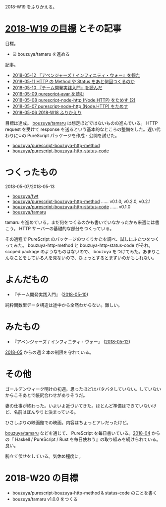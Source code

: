 2018-W19 をふりかえる。

# [2018-W19 の目標][2018-05-06] とその記事

目標。

- ☑ bouzuya/tamaru を進める

記事。

- [2018-05-12 『アベンジャーズ / インフィニティ・ウォー』を観た][2018-05-12]
- [2018-05-11 HTTP の Method や Status をあと何回つくるのか][2018-05-11]
- [2018-05-10 『チーム開発実践入門』を読んだ][2018-05-10]
- [2018-05-09 purescript-avar を読む][2018-05-09]
- [2018-05-08 purescript-node-http (Node.HTTP) をためす (2)][2018-05-08]
- [2018-05-07 purescript-node-http (Node.HTTP) をためす][2018-05-07]
- [2018-05-06 2018-W18 ふりかえり][2018-05-06]

目標は達成。 [bouzuya/tamaru][] は想定ほどではないものの進んでいる。 HTTP request を受けて response を送るという基本的なところの整備をした。遅い代わりに↓の PureScript パッケージを作成・公開を試せた。

- [bouzuya/purescript-bouzuya-http-method][]
- [bouzuya/purescript-bouzuya-http-status-code][]

# つくったもの

2018-05-07/2018-05-13

- [bouzuya/fwt][]
- [bouzuya/purescript-bouzuya-http-method][] …… v0.1.0, v0.2.0, v0.2.1
- [bouzuya/purescript-bouzuya-http-status-code][] …… v0.1.0
- [bouzuya/tamaru][]

tamaru を進めている。まだ何をつくるのかも書いていなかったかも来週には書こう。 HTTP サーバーの基礎的な部分をつくっている。

その過程で PureScript のパッケージのつくりかたを調べ、試しにふたつをつくってみた。 bouzuya-http-method と bouzuya-http-status-code がそれ。 scoped package のようなものはないので、 bouzuya をつけてみた。あまりこんなことをしている人を見ないので、ひょっとするとまずいのかもしれない。

# よんだもの

- 『チーム開発実践入門』 ([2018-05-10][])

純粋関数型データ構造は途中から全然わからない。難しい。

# みたもの

- 『アベンジャーズ / インフィニティ・ウォー』 ([2018-05-12][])

[2018-05][2018-04-30] からの週 2 本の制限を守れている。

# その他

ゴールデンウィーク明けの初週。思ったほどはバタバタしていない。していないからこそあとで帳尻合わせがありそうだ。

妻の仕事が終わった。いよいよ近づいてきた。ほとんど準備はできていないけど、名前はぼんやりと決まっている。

ひさしぶりの映画館での映画。内容はちょっとアレだったけど。

[bouzuya/tamaru][] などを通じて、 PureScript を毎日書いている。[2018-04][2018-03-31] からの『 Haskell / PureScript / Rust を毎日使おう』の取り組みを続けられている。良い。

腕立て伏せをしている。気休め程度に。

# 2018-W20 の目標

- bouzuya/purescript-bouzuya-http-method & status-code のことを書く
- bouzuya/tamaru v1.0.0 をつくる

[2018-03-31]: https://blog.bouzuya.net/2018/03/31/
[2018-04-30]: https://blog.bouzuya.net/2018/04/30/
[2018-05-06]: https://blog.bouzuya.net/2018/05/06/
[2018-05-07]: https://blog.bouzuya.net/2018/05/07/
[2018-05-08]: https://blog.bouzuya.net/2018/05/08/
[2018-05-09]: https://blog.bouzuya.net/2018/05/09/
[2018-05-10]: https://blog.bouzuya.net/2018/05/10/
[2018-05-11]: https://blog.bouzuya.net/2018/05/11/
[2018-05-12]: https://blog.bouzuya.net/2018/05/12/
[bouzuya/fwt]: https://github.com/bouzuya/fwt
[bouzuya/purescript-bouzuya-http-method]: https://github.com/bouzuya/purescript-bouzuya-http-method
[bouzuya/purescript-bouzuya-http-status-code]: https://github.com/bouzuya/purescript-bouzuya-http-status-code
[bouzuya/tamaru]: https://github.com/bouzuya/tamaru
